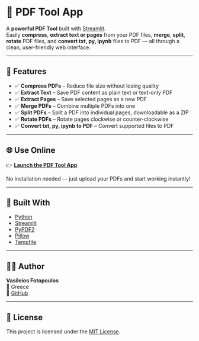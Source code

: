 # 📄 PDF Tool App

A **powerful PDF Tool** built with [Streamlit](https://streamlit.io/).  
Easily **compress**, **extract text or pages** from your PDF files, **merge**, **split**, **rotate** PDF files, and **convert txt, py, ipynb** files to PDF  — all through a clean, user-friendly web interface.  

---

## 🚀 Features

- ✅ **Compress PDFs** – Reduce file size without losing quality  
- ✅ **Extract Text** – Save PDF content as plain text or text-only PDF  
- ✅ **Extract Pages** – Save selected pages as a new PDF  
- ✅ **Merge PDFs** – Combine multiple PDFs into one  
- ✅ **Split PDFs** – Split a PDF into individual pages, downloadable as a ZIP  
- ✅ **Rotate PDFs** – Rotate pages clockwise or counter-clockwise  
- ✅ **Convert txt, py, ipynb to PDF** – Convert supported files to PDF


---

## 🌐 Use Online

👉 **[Launch the PDF Tool App](https://pdf-tool-gq65yveqrtwkqlxqmjznxt.streamlit.app/)**  

No installation needed — just upload your PDFs and start working instantly!

---

## 🧠 Built With

- [Python](https://www.python.org/)
- [Streamlit](https://streamlit.io/)
- [PyPDF2](https://pypi.org/project/PyPDF2/)
- [Pillow](https://pypi.org/project/Pillow/)
- [Tempfile](https://docs.python.org/3/library/tempfile.html)

---

## 👨‍💻 Author

**Vasileios Fotopoulos**  
📍 Greece  
💼 [GitHub](https://github.com/fotopoulos-v)

---

## 🪪 License

This project is licensed under the [MIT License](LICENSE).
